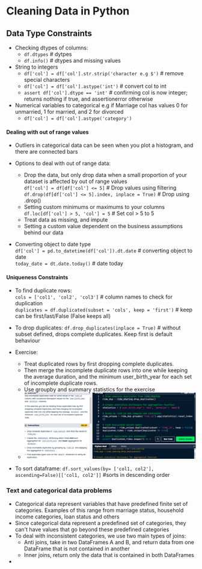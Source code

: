 # Cleaning Data in Python

## Data Type Constraints
* Checking dtypes of columns:
    * `df.dtypes` # dytpes
    * `df.info()` # dtypes and missing values
* String to integers
    * `df['col'] = df['col'].str.strip('character e.g $')` # remove special characters
    * `df['col'] = df['col'].astype('int')` # convert col to int
    * `assert df['col'].dtype == 'int'`  # confirming col is now integer; returns nothing if true, and assertionerror otherwise
* Numerical variables to categorical e.g if Marriage col has values 0 for unmarried, 1 for married, and 2 for divorced
     * `df['col'] = df['col'].astype('category')`

#### Dealing with out of range values
* Outliers in categorical data can be seen when you plot a histogram, and there are connected bars
* Options to deal with out of range data:
   * Drop the data, but only drop data when a small proportion of your dataset is affected by out of range values
        <br> `df['col'] = df[df['col'] <= 5]` # Drop values using filtering
        <br> `df.drop(df[df['col'] <= 5].index, inplace = True)` # Drop using .drop()
   * Setting custom minimums or maximums to your columns
        <br> `df.loc[df['col'] > 5, 'col'] = 5`   # Set col > 5 to 5 
   * Treat data as missing, and impute
   * Setting a custom value dependent on the business assumptions behind our data

* Converting object to date type
  <br> `df['col'] = pd.to_datetime(df['col']).dt.date`  # converting object to date
  <br> `today_date = dt.date.today()`  # date today

#### Uniqueness Constraints
* To find duplicate rows:
  <br> `cols = ['col1', 'col2', 'col3']` # column names to check for duplication
  <br> `duplicates = df.duplicated(subset = 'cols', keep = 'first')` # keep can be first/last/False (False keeps all)
* To drop duplicates: `df.drop_duplicates(inplace = True)` # without subset defined, drops complete duplicates. Keep first is default behaviour
* Exercise:
   * Treat duplicated rows by first dropping complete duplicates.
   * Then merge the incomplete duplicate rows into one while keeping the average duration, and the minimum user_birth_year for each set of incomplete duplicate rows.
   * Use groupby and summary statistics for the exercise
    * ![Treating Complete and Incomplete Duplicates](https://github.com/IsaacMwendwa/Data-Engineering-Track-DataCamp/blob/main/Images/Treating-Complete-and-Incomplete-Duplicates.PNG "Treating Complete and Incomplete Duplicates")

* To sort dataframe: `df.sort_values(by= ['col1, col2'], ascending=False)[['col1, col2']]` #sorts in descending order

### Text and categorical data problems
* Categorical data represent variables that have predefined finite set of categories. Examples of this range from marriage status, household income categories, loan status and others
* Since categorical data represent a predefined set of categories, they can't have values that go beyond these predefined categories
* To deal with inconsistent categories, we use two main types of joins:
   * Anti joins, take in two DataFrames A and B, and return data from one DataFrame that is not contained in another
   * Inner joins, return only the data that is contained in both DataFrames
* 

